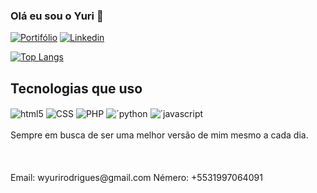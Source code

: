 ### Olá eu sou o Yuri 👋

[![Portifólio]( https://img.shields.io/badge/GitHub-100000?style=for-the-badge&logo=github&logoColor=white)](https://yuri-rodrigues1.github.io/portfolio/)
[![Linkedin](	https://img.shields.io/badge/LinkedIn-0077B5?style=for-the-badge&logo=linkedin&logoColor=white)](https://www.linkedin.com/in/yuri-rodrigues-766435252/)


[![Top Langs](https://github-readme-stats.vercel.app/api/top-langs/?username=Yuri-Rodrigues1&layout=donut)](https://github.com/anuraghazra/github-readme-stats)

## Tecnologias que uso
<div style="display: inline_block">
  <img align="center" alt="html5" src="https://img.shields.io/badge/HTML5-E34F26?style=for-the-badge&logo=html5&logoColor=white"/>
  <img align="center" alt="CSS" src="https://img.shields.io/badge/CSS3-1572B6?style=for-the-badge&logo=css3&logoColor=white"/>
  <img align="center" alt="PHP" src="https://img.shields.io/badge/PHP-777BB4?style=for-the-badge&logo=php&logoColor=white"/>
  <img align="center" alt="´python" src="https://img.shields.io/badge/Python-14354C?style=for-the-badge&logo=python&logoColor=whit"/>
  <img align="center" alt="´javascript" src="https://img.shields.io/badge/JavaScript-323330?style=for-the-badge&logo=javascript&logoColor=F7DF1E"/>
<br><br/>
Sempre em busca de ser uma melhor versão de mim mesmo a cada dia.
<br><br/>
<br><br/>
Email: wyurirodrigues@gmail.com
Némero: +5531997064091
